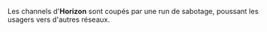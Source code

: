 ﻿Les channels d'**Horizon** sont coupés par une run de sabotage, poussant les usagers vers d'autres réseaux.
